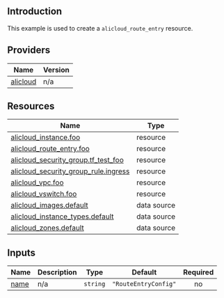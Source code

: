 <!-- BEGIN_TF_DOCS -->
## Introduction

This example is used to create a `alicloud_route_entry` resource.

## Providers

| Name | Version |
|------|---------|
| <a name="provider_alicloud"></a> [alicloud](#provider\_alicloud) | n/a |

## Resources

| Name | Type |
|------|------|
| [alicloud_instance.foo](https://registry.terraform.io/providers/aliyun/alicloud/latest/docs/resources/instance) | resource |
| [alicloud_route_entry.foo](https://registry.terraform.io/providers/aliyun/alicloud/latest/docs/resources/route_entry) | resource |
| [alicloud_security_group.tf_test_foo](https://registry.terraform.io/providers/aliyun/alicloud/latest/docs/resources/security_group) | resource |
| [alicloud_security_group_rule.ingress](https://registry.terraform.io/providers/aliyun/alicloud/latest/docs/resources/security_group_rule) | resource |
| [alicloud_vpc.foo](https://registry.terraform.io/providers/aliyun/alicloud/latest/docs/resources/vpc) | resource |
| [alicloud_vswitch.foo](https://registry.terraform.io/providers/aliyun/alicloud/latest/docs/resources/vswitch) | resource |
| [alicloud_images.default](https://registry.terraform.io/providers/aliyun/alicloud/latest/docs/data-sources/images) | data source |
| [alicloud_instance_types.default](https://registry.terraform.io/providers/aliyun/alicloud/latest/docs/data-sources/instance_types) | data source |
| [alicloud_zones.default](https://registry.terraform.io/providers/aliyun/alicloud/latest/docs/data-sources/zones) | data source |

## Inputs

| Name | Description | Type | Default | Required |
|------|-------------|------|---------|:--------:|
| <a name="input_name"></a> [name](#input\_name) | n/a | `string` | `"RouteEntryConfig"` | no |
<!-- END_TF_DOCS -->    